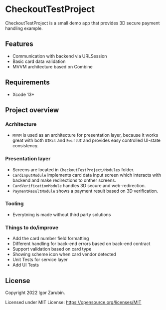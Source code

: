 # CheckoutTestProject

CheckoutTestProject is a small demo app that provides 3D secure payment handling example.

## Features
* Communication with backend via URLSession
* Basic card data validation
* MVVM architecture based on Combine

## Requirements

* Xcode 13+

## Project overview

### Acrhitecture
* `MVVM` is used as an architecture for presentation layer, because it works great with both `UIKit` and `SwiftUI` and provides easy controlled UI-state consistency.

### Presentation layer
* Screens are located in `CheckoutTestProject/Modules` folder.
* `CardInputModule` implements card data input screen which interacts with backend and make redirections to onther screens.
* `CardVerificationModule` handles 3D secure and web-redirection.
* `PaymentResultModule` shows a payment result based on 3D verification.

### Tooling
* Everytning is made without third party solutions

### Things to do/improve
* Add the card number field formatting
* Different handling for back-end errors based on back-end contract 
* Support validation based on card type
* Showing scheme icon when card vendor detected
* Unit Tests for service layer
* Add UI Tests

## License

Copyright 2022 Igor Zarubin.

Licensed under MIT License: https://opensource.org/licenses/MIT
